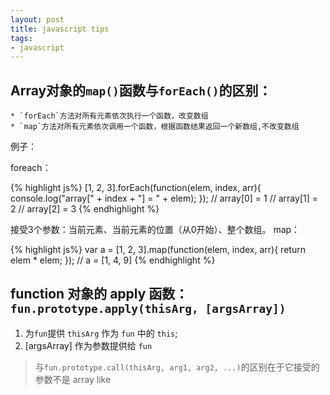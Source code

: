 ```yaml
---
layout: post
title: javascript tips
tags:
- javascript
---
```


## Array对象的`map()`函数与`forEach()`的区别：

    * `forEach`方法对所有元素依次执行一个函数，改变数组
    * `map`方法对所有元素依次调用一个函数，根据函数结果返回一个新数组,不改变数组

例子：

foreach：

{% highlight js%}
[1, 2, 3].forEach(function(elem, index, arr){
    console.log("array[" + index + "] = " + elem);
});
// array[0] = 1
// array[1] = 2
// array[2] = 3
{% endhighlight %}

接受3个参数：当前元素、当前元素的位置（从0开始）、整个数组。
map：

{% highlight js%}
var a = [1, 2, 3].map(function(elem, index, arr){
    return elem * elem;
});
// a = [1, 4, 9]
{% endhighlight %}

## function 对象的 apply 函数：`fun.prototype.apply(thisArg, [argsArray])`

1. 为`fun`提供 `thisArg` 作为 `fun` 中的 `this`;
2. [argsArray] 作为参数提供给 `fun`

> 与`fun.prototype.call(thisArg, arg1, arg2, ...)`的区别在于它接受的参数不是 array like 
